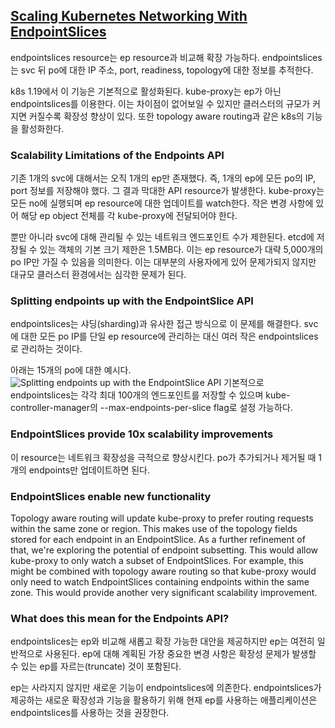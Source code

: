 ## [Scaling Kubernetes Networking With EndpointSlices](https://kubernetes.io/blog/2020/09/02/scaling-kubernetes-networking-with-endpointslices/)
endpointslices resource는 ep resource과 비교해 확장 가능하다. endpointslices는 svc 뒤 po에 대한 IP 주소, port, readiness, topology에 대한 정보를 추적한다.

k8s 1.19에서 이 기능은 기본적으로 활성화된다. kube-proxy는 ep가 아닌 endpointslices를 이용한다. 이는 차이점이 없어보일 수 있지만 클러스터의 규모가 커지면 커질수록 확장성 향상이 있다. 또한 topology aware routing과 같은 k8s의 기능을 활성화한다.

### Scalability Limitations of the Endpoints API
기존 1개의 svc에 대해서는 오직 1개의 ep만 존재했다. 즉, 1개의 ep에 모든 po의 IP, port 정보를 저장해야 했다. 그 결과 막대한 API resource가 발생한다. kube-proxy는 모든 no에 실행되며 ep resource에 대한 업데이트를 watch한다. 작은 변경 사항에 있어 해당 ep object 전체를 각 kube-proxy에 전달되어야 한다.

뿐만 아니라 svc에 대해 관리될 수 있는 네트워크 엔드포인트 수가 제한된다. etcd에 저장될 수 있는 객체의 기본 크기 제한은 1.5MB다. 이는 ep resource가 대략 5,000개의 po IP만 가질 수 있음을 의미한다. 이는 대부분의 사용자에게 있어 문제가되지 않지만 대규모 클러스터 환경에서는 심각한 문제가 된다.

### Splitting endpoints up with the EndpointSlice API
endpointslices는 샤딩(sharding)과 유사한 접근 방식으로 이 문제를 해결한다. svc에 대한 모든 po IP를 단일 ep resource에 관리하는 대신 여러 작은 endpointslices로 관리하는 것이다.

아래는 15개의 po에 대한 예시다.
![Splitting endpoints up with the EndpointSlice API](https://d33wubrfki0l68.cloudfront.net/2ffb44a5f6f0ee34761d0879f643cf8044551369/0151b/images/blog/2020-09-02-scaling-kubernetes-networking-endpointslices/endpoint-slices.png)
기본적으로 endpointslices는 각각 최대 100개의 엔드포인트를 저장할 수 있으며 kube-controller-manager의 --max-endpoints-per-slice flag로 설정 가능하다.

### EndpointSlices provide 10x scalability improvements
이 resource는 네트워크 확장성을 극적으로 향상시킨다. po가 추가되거나 제거될 때 1개의 endpoints만 업데이트하면 된다.

### EndpointSlices enable new functionality
Topology aware routing will update kube-proxy to prefer routing requests within the same zone or region. This makes use of the topology fields stored for each endpoint in an EndpointSlice. As a further refinement of that, we're exploring the potential of endpoint subsetting. This would allow kube-proxy to only watch a subset of EndpointSlices. For example, this might be combined with topology aware routing so that kube-proxy would only need to watch EndpointSlices containing endpoints within the same zone. This would provide another very significant scalability improvement.

### What does this mean for the Endpoints API?
endpointslices는 ep와 비교해 새롭고 확장 가능한 대안을 제공하지만 ep는 여전히 일반적으로 사용된다. ep에 대해 계획된 가장 중요한 변경 사항은 확장성 문제가 발생할 수 있는 ep를 자르는(truncate) 것이 포함된다.

ep는 사라지지 않지만 새로운 기능이 endpointslices에 의존한다. endpointslices가 제공하는 새로운 확장성과 기능을 활용하기 위해 현재 ep를 사용하는 애플리케이션은 endpointslices를 사용하는 것을 권장한다.